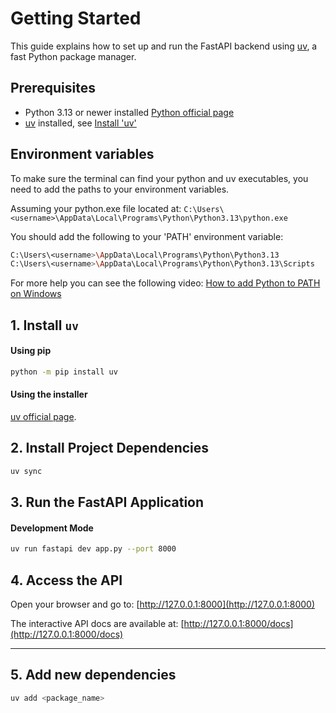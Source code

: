 # Getting Started

This guide explains how to set up and run the FastAPI backend using [uv](https://github.com/astral-sh/uv), a fast Python package manager.

## Prerequisites

- Python 3.13 or newer installed [Python official page](https://www.python.org/downloads/)
- [uv](https://github.com/astral-sh/uv) installed, see [Install 'uv'](#1-install-uv)

## Environment variables
To make sure the terminal can find your python and uv executables, you need to add the paths to your environment variables.

Assuming your python.exe file located at: `C:\Users\<username>\AppData\Local\Programs\Python\Python3.13\python.exe`

You should add the following to your 'PATH' environment variable:
```bash
C:\Users\<username>\AppData\Local\Programs\Python\Python3.13
C:\Users\<username>\AppData\Local\Programs\Python\Python3.13\Scripts
``` 

For more help you can see the following video: [How to add Python to PATH on Windows](https://www.youtube.com/watch?v=91SGaK7_eeY)



## 1. Install `uv`

#### Using pip

```bash
python -m pip install uv
```

#### Using the installer

[uv official page](https://docs.astral.sh/uv/getting-started/installation/).


## 2. Install Project Dependencies

```bash
uv sync
```

## 3. Run the FastAPI Application

#### Development Mode
```bash
uv run fastapi dev app.py --port 8000
```

## 4. Access the API

Open your browser and go to: [http://127.0.0.1:8000](http://127.0.0.1:8000)

The interactive API docs are available at: [http://127.0.0.1:8000/docs](http://127.0.0.1:8000/docs)

---

## 5. Add new dependencies

```bash
uv add <package_name>
```
